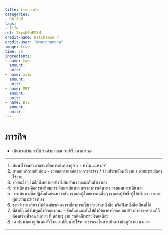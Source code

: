 ```yaml
---
title: ขึ้นรถ-ลงเรือ
categories:
- 06:JUN
tags:
- life
ref: IiyxK0nEZ8M
credit-name: Natchamon P
credit-user: "@natchamonp"
image: true
time: 25
ingredients:
- name: ขึ้นรถ
  amount: 
  unit: 
- name: ลงเรือ
  amount: 
  unit: 
- name: MRT
  amount: 
  unit: 
- name: BTS
  amount: 
  unit: 
---
```


# ภารกิจ
 - เดินทางด้วยการใช้ ขนส่งมวลชน-รถ/เรือ สาธารณะ

---

1. หันมาใช้ขนส่งมวลชนเพื่อการเดินทางดูบ้าง - ทำไมนะเหรอ?
2. มาตอบคำถามกันก่อน - ช่วยลดการแออัดของการจราจร / ช่วยประหยัดพลังงาน / ช่วยประหยัดค่าใช้จ่าย
3. ช่วยอะไรๆ ได้อีกตั้งหลายอย่างทั้งกับส่วนรวมและกับตัวเราเอง
4. การเดินทางคือการเตรียมการ ศึกษาเส้นทาง กะเวลาการเดินทาง วางแผนการเดินทาง
5. การเดินทางคือปฏิสัมพันธ์ระหว่างกัน เราและผู้โดยสารคนอื่นๆ เราและผู้ขับขี่-ผู้ให้บริการ เราและผู้คนร่วมระหว่างทาง
6. ระหว่างทางถ้าเราไม่ต้องขับรถเอง เราก็สามารถใช้เวลาอ่านหนังสือ หรือฟังหนังสือเสียงก็ได้
7. ที่สำคัญนี่ยังไม่พูดถึงที่จอดรถนะ - ขับกันคนละคันไปถึงก็ต้องหาที่จอด คนสร้างอาคาร-สถานที่ก็ต้องสร้างที่จอด หลายๆ ที่ หลายๆ งาน รถติดก็เพราะที่จอดนี่ล่ะ
8. เอาล่ะ มาลองดูกันนะ ตั้งใจลองเปลี่ยนไปใช้รถสาธารณะในการเดินทางกันดูบ้างนะพวกเรา

---
